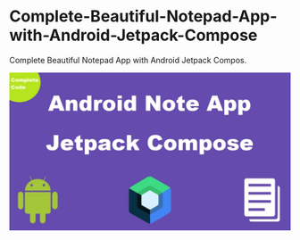 # Complete-Beautiful-Notepad-App-with-Android-Jetpack-Compose
Complete Beautiful Notepad App with Android Jetpack Compos.

![image description](https://github.com/dheeraj-bhadoria/Complete-Beautiful-Notepad-App-with-Android-Jetpack-Compose/blob/main/maxresdefault.jpg)
